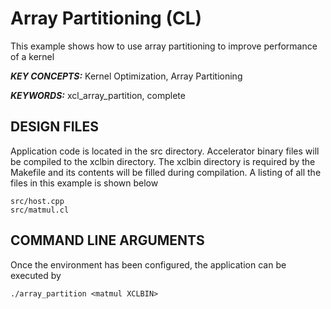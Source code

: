 Array Partitioning (CL)
======================

This example shows how to use array partitioning to improve performance of a kernel

***KEY CONCEPTS:*** Kernel Optimization, Array Partitioning

***KEYWORDS:*** xcl_array_partition, complete

##  DESIGN FILES
Application code is located in the src directory. Accelerator binary files will be compiled to the xclbin directory. The xclbin directory is required by the Makefile and its contents will be filled during compilation. A listing of all the files in this example is shown below

```
src/host.cpp
src/matmul.cl
```

##  COMMAND LINE ARGUMENTS
Once the environment has been configured, the application can be executed by
```
./array_partition <matmul XCLBIN>
```

